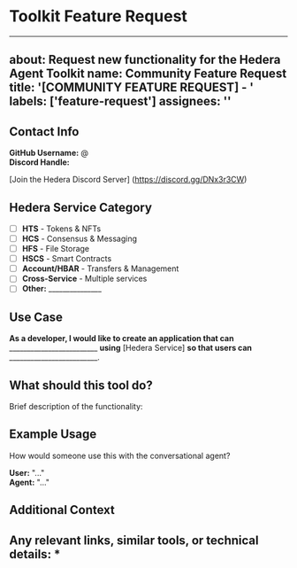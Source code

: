
# Toolkit Feature Request
---
about: Request new functionality for the Hedera Agent Toolkit
name: Community Feature Request
title: '[COMMUNITY FEATURE REQUEST] - '
labels: ['feature-request']
assignees: ''
---

## Contact Info
**GitHub Username:** @  
**Discord Handle:**

[Join the Hedera Discord Server] (https://discord.gg/DNx3r3CW)

## Hedera Service Category
- [ ] **HTS** - Tokens & NFTs
- [ ] **HCS** - Consensus & Messaging  
- [ ] **HFS** - File Storage
- [ ] **HSCS** - Smart Contracts
- [ ] **Account/HBAR** - Transfers & Management
- [ ] **Cross-Service** - Multiple services
- [ ] **Other:** _______________

## Use Case
**As a developer, I would like to create an application that can** _________________________ **using** [Hedera Service] **so that users can** _________________________.

## What should this tool do?
Brief description of the functionality:

## Example Usage
How would someone use this with the conversational agent?

**User:** "..."  
**Agent:** "..."

## Additional Context
Any relevant links, similar tools, or technical details:
*
---